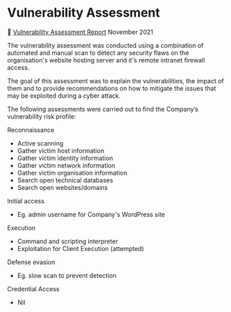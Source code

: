 # Vulnerability Assessment
📔 [Vulnerability Assessment Report](https://github.com/elijahoh/Vulnerability_Assessment/blob/main/Vulnerability%20Assessment%20Project.pdf)
November 2021

The vulnerability assessment was conducted using a combination of automated and manual scan to detect any security flaws on the organisation's website hosting server and it's remote intranet firewall access. 

The goal of this assessment was to explain the vulnerabilities, the impact of them and to provide recommendations on how to mitigate the issues that may be exploited during a cyber attack.

The following assessments were carried out to find the Company’s vulnerability risk profile:

Reconnaissance
- Active scanning
- Gather victim host information
- Gather victim identity information
- Gather victim network information
- Gather victim organisation information
- Search open technical databases
- Search open websites/domains

Initial access
- Eg. admin username for Company's WordPress site 

Execution
- Command and scripting interpreter
- Exploitation for Client Execution (attempted)

Defense evasion
- Eg. slow scan to prevent detection

Credential Access
- Nil
